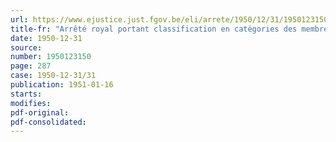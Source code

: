 ```yaml
---
url: https://www.ejustice.just.fgov.be/eli/arrete/1950/12/31/1950123150/justel
title-fr: "Arrêté royal portant classification en catégories des membres et collaborateurs du Conseil d'Etat en vue de leur octroyer les indemnités pour frais de séjour"
date: 1950-12-31
source:
number: 1950123150
page: 287
case: 1950-12-31/31
publication: 1951-01-16
starts:
modifies:
pdf-original:
pdf-consolidated:
---
```


